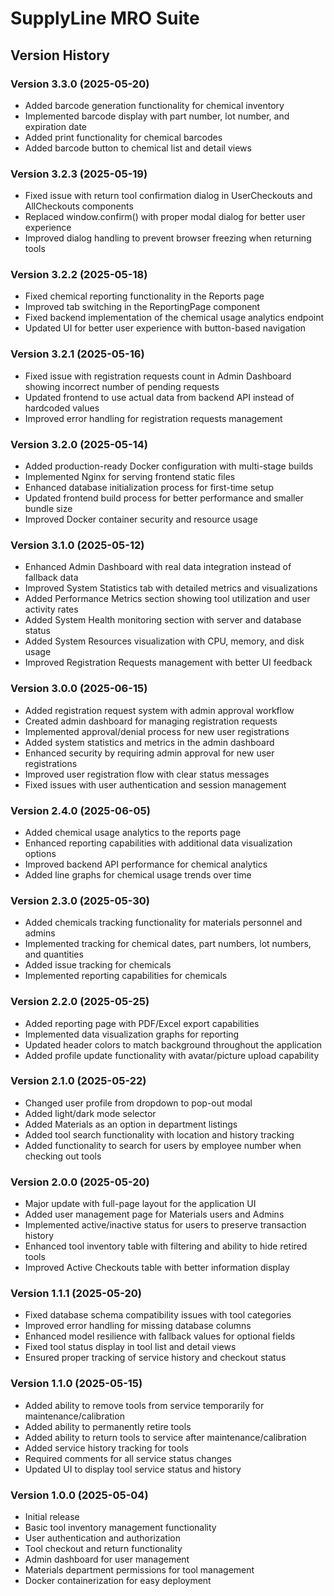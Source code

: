 # SupplyLine MRO Suite

## Version History

### Version 3.3.0 (2025-05-20)
- Added barcode generation functionality for chemical inventory
- Implemented barcode display with part number, lot number, and expiration date
- Added print functionality for chemical barcodes
- Added barcode button to chemical list and detail views

### Version 3.2.3 (2025-05-19)
- Fixed issue with return tool confirmation dialog in UserCheckouts and AllCheckouts components
- Replaced window.confirm() with proper modal dialog for better user experience
- Improved dialog handling to prevent browser freezing when returning tools

### Version 3.2.2 (2025-05-18)
- Fixed chemical reporting functionality in the Reports page
- Improved tab switching in the ReportingPage component
- Fixed backend implementation of the chemical usage analytics endpoint
- Updated UI for better user experience with button-based navigation

### Version 3.2.1 (2025-05-16)
- Fixed issue with registration requests count in Admin Dashboard showing incorrect number of pending requests
- Updated frontend to use actual data from backend API instead of hardcoded values
- Improved error handling for registration requests management

### Version 3.2.0 (2025-05-14)
- Added production-ready Docker configuration with multi-stage builds
- Implemented Nginx for serving frontend static files
- Enhanced database initialization process for first-time setup
- Updated frontend build process for better performance and smaller bundle size
- Improved Docker container security and resource usage

### Version 3.1.0 (2025-05-12)
- Enhanced Admin Dashboard with real data integration instead of fallback data
- Improved System Statistics tab with detailed metrics and visualizations
- Added Performance Metrics section showing tool utilization and user activity rates
- Added System Health monitoring section with server and database status
- Added System Resources visualization with CPU, memory, and disk usage
- Improved Registration Requests management with better UI feedback

### Version 3.0.0 (2025-06-15)
- Added registration request system with admin approval workflow
- Created admin dashboard for managing registration requests
- Implemented approval/denial process for new user registrations
- Added system statistics and metrics in the admin dashboard
- Enhanced security by requiring admin approval for new user registrations
- Improved user registration flow with clear status messages
- Fixed issues with user authentication and session management

### Version 2.4.0 (2025-06-05)
- Added chemical usage analytics to the reports page
- Enhanced reporting capabilities with additional data visualization options
- Improved backend API performance for chemical analytics
- Added line graphs for chemical usage trends over time

### Version 2.3.0 (2025-05-30)
- Added chemicals tracking functionality for materials personnel and admins
- Implemented tracking for chemical dates, part numbers, lot numbers, and quantities
- Added issue tracking for chemicals
- Implemented reporting capabilities for chemicals

### Version 2.2.0 (2025-05-25)
- Added reporting page with PDF/Excel export capabilities
- Implemented data visualization graphs for reporting
- Updated header colors to match background throughout the application
- Added profile update functionality with avatar/picture upload capability

### Version 2.1.0 (2025-05-22)
- Changed user profile from dropdown to pop-out modal
- Added light/dark mode selector
- Added Materials as an option in department listings
- Added tool search functionality with location and history tracking
- Added functionality to search for users by employee number when checking out tools

### Version 2.0.0 (2025-05-20)
- Major update with full-page layout for the application UI
- Added user management page for Materials users and Admins
- Implemented active/inactive status for users to preserve transaction history
- Enhanced tool inventory table with filtering and ability to hide retired tools
- Improved Active Checkouts table with better information display

### Version 1.1.1 (2025-05-20)
- Fixed database schema compatibility issues with tool categories
- Improved error handling for missing database columns
- Enhanced model resilience with fallback values for optional fields
- Fixed tool status display in tool list and detail views
- Ensured proper tracking of service history and checkout status

### Version 1.1.0 (2025-05-15)
- Added ability to remove tools from service temporarily for maintenance/calibration
- Added ability to permanently retire tools
- Added ability to return tools to service after maintenance/calibration
- Added service history tracking for tools
- Required comments for all service status changes
- Updated UI to display tool service status and history

### Version 1.0.0 (2025-05-04)
- Initial release
- Basic tool inventory management functionality
- User authentication and authorization
- Tool checkout and return functionality
- Admin dashboard for user management
- Materials department permissions for tool management
- Docker containerization for easy deployment
